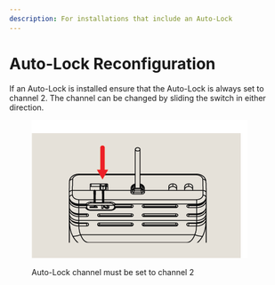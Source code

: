 ```yaml
---
description: For installations that include an Auto-Lock
---
```


# Auto-Lock Reconfiguration

If an Auto-Lock is installed ensure that the Auto-Lock is always set to channel 2. The channel can be changed by sliding the switch in either direction.

<figure><img src=".gitbook/assets/Set Auto Lock@4x.png" alt=""><figcaption><p>Auto-Lock channel must be set to channel 2</p></figcaption></figure>
